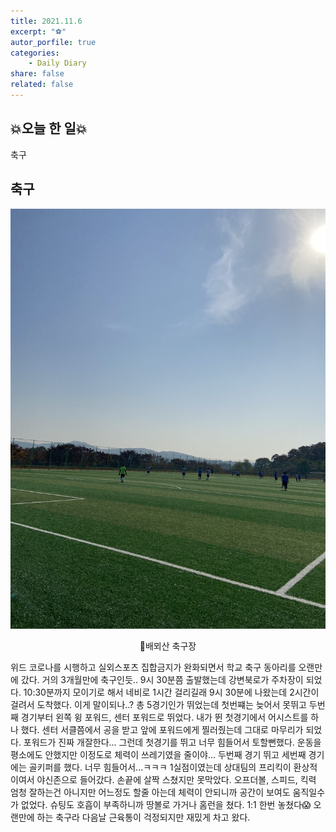 ```yaml
---
title: 2021.11.6
excerpt: "⚽"
autor_porfile: true
categories:
    - Daily Diary
share: false
related: false
---
```

## 💥오늘 한 일💥
축구

## 축구
<p align ="center"><img src="../../assets/images/soccer.jpg"/></p>
<p align="center"> 📌배뫼산 축구장 </p>
위드 코로나를 시행하고 실외스포츠 집합금지가 완화되면서 학교 축구 동아리를 오랜만에 갔다. 거의 3개월만에 축구인듯.. 9시 30분쯤 출발했는데 강변북로가 주차장이 되었다. 10:30분까지 모이기로 해서 네비로 1시간 걸리길래 9시 30분에 나왔는데 2시간이 걸려서 도착했다. 이게 말이되나..? 총 5경기인가 뛰었는데 첫번쨰는 늦어서 못뛰고 두번째 경기부터 왼쪽 윙 포워드, 센터 포워드로 뛰었다. 내가 뛴 첫경기에서 어시스트를 하나 했다. 센터 서클쯤에서 공을 받고 앞에 포워드에게 찔러줬는데 그대로 마무리가 되었다. 포워드가 진짜 개잘한다... 그런데 첫경기를 뛰고 너무 힘들어서 토할뻔했다. 운동을 평소에도 안했지만 이정도로 체력이 쓰레기였을 줄이야... 두번째 경기 뛰고 세번째 경기에는 골키퍼를 했다. 너무 힘들어서...ㅋㅋㅋ 1실점이였는데 상대팀의 프리킥이 환상적이여서 야신존으로 들어갔다. 손끝에 살짝 스쳤지만 못막았다. 오프더볼, 스피드, 킥력 엄청 잘하는건 아니지만 어느정도 할줄 아는데 체력이 안되니까 공간이 보여도 움직일수가 없었다. 슈팅도 호흡이 부족하니까 땅볼로 가거나 홈런을 쳤다. 1:1 한번 놓쳤다😱 오랜만에 하는 축구라 다음날 근육통이 걱정되지만 재밌게 차고 왔다.  